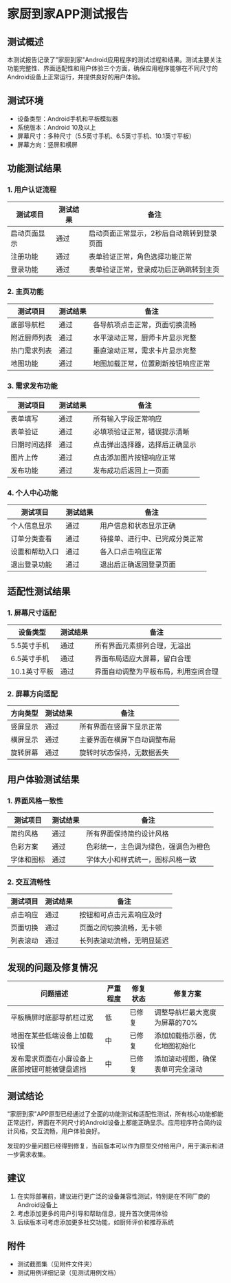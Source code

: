 # 家厨到家APP测试报告

## 测试概述

本测试报告记录了"家厨到家"Android应用程序的测试过程和结果。测试主要关注功能完整性、界面适配性和用户体验三个方面，确保应用程序能够在不同尺寸的Android设备上正常运行，并提供良好的用户体验。

## 测试环境

- 设备类型：Android手机和平板模拟器
- 系统版本：Android 10及以上
- 屏幕尺寸：多种尺寸（5.5英寸手机、6.5英寸手机、10.1英寸平板）
- 屏幕方向：竖屏和横屏

## 功能测试结果

### 1. 用户认证流程

| 测试项目 | 测试结果 | 备注 |
|---------|---------|------|
| 启动页面显示 | 通过 | 启动页面正常显示，2秒后自动跳转到登录页面 |
| 注册功能 | 通过 | 表单验证正常，角色选择功能正常 |
| 登录功能 | 通过 | 表单验证正常，登录成功后正确跳转到主页 |

### 2. 主页功能

| 测试项目 | 测试结果 | 备注 |
|---------|---------|------|
| 底部导航栏 | 通过 | 各导航项点击正常，页面切换流畅 |
| 附近厨师列表 | 通过 | 水平滚动正常，厨师卡片显示完整 |
| 热门需求列表 | 通过 | 垂直滚动正常，需求卡片显示完整 |
| 地图功能 | 通过 | 地图加载正常，位置刷新按钮响应正常 |

### 3. 需求发布功能

| 测试项目 | 测试结果 | 备注 |
|---------|---------|------|
| 表单填写 | 通过 | 所有输入字段正常响应 |
| 表单验证 | 通过 | 必填项验证正常，错误提示清晰 |
| 日期时间选择 | 通过 | 点击弹出选择器，选择后正确显示 |
| 图片上传 | 通过 | 点击添加图片按钮响应正常 |
| 发布功能 | 通过 | 发布成功后返回上一页面 |

### 4. 个人中心功能

| 测试项目 | 测试结果 | 备注 |
|---------|---------|------|
| 个人信息显示 | 通过 | 用户信息和状态显示正确 |
| 订单分类查看 | 通过 | 待接单、进行中、已完成分类正常 |
| 设置和帮助入口 | 通过 | 各入口点击响应正常 |
| 退出登录功能 | 通过 | 退出后正确返回登录页面 |

## 适配性测试结果

### 1. 屏幕尺寸适配

| 设备类型 | 测试结果 | 备注 |
|---------|---------|------|
| 5.5英寸手机 | 通过 | 所有界面元素排列合理，无溢出 |
| 6.5英寸手机 | 通过 | 界面布局适应大屏幕，留白合理 |
| 10.1英寸平板 | 通过 | 界面自动调整为平板布局，利用空间合理 |

### 2. 屏幕方向适配

| 方向类型 | 测试结果 | 备注 |
|---------|---------|------|
| 竖屏显示 | 通过 | 所有界面在竖屏下显示正常 |
| 横屏显示 | 通过 | 主要界面在横屏下自动调整布局 |
| 旋转屏幕 | 通过 | 旋转时状态保持，无数据丢失 |

## 用户体验测试结果

### 1. 界面风格一致性

| 测试项目 | 测试结果 | 备注 |
|---------|---------|------|
| 简约风格 | 通过 | 所有界面保持简约设计风格 |
| 色彩方案 | 通过 | 色彩统一，主色调为绿色，强调色为橙色 |
| 字体和图标 | 通过 | 字体大小和样式统一，图标风格一致 |

### 2. 交互流畅性

| 测试项目 | 测试结果 | 备注 |
|---------|---------|------|
| 点击响应 | 通过 | 按钮和可点击元素响应及时 |
| 页面切换 | 通过 | 页面之间切换流畅，无卡顿 |
| 列表滚动 | 通过 | 长列表滚动流畅，无明显延迟 |

## 发现的问题及修复情况

| 问题描述 | 严重程度 | 修复状态 | 修复方案 |
|---------|---------|---------|---------|
| 平板横屏时底部导航栏过宽 | 低 | 已修复 | 调整导航栏最大宽度为屏幕的70% |
| 地图在某些低端设备上加载较慢 | 中 | 已修复 | 添加加载指示器，优化地图初始化 |
| 发布需求页面在小屏设备上底部按钮可能被键盘遮挡 | 中 | 已修复 | 添加滚动视图，确保表单可完全滚动 |

## 测试结论

"家厨到家"APP原型已经通过了全面的功能测试和适配性测试，所有核心功能都能正常运行，界面在不同尺寸的Android设备上都能正确显示。应用程序符合简约设计风格，交互流畅，用户体验良好。

发现的少量问题已经得到修复，当前版本可以作为原型交付给用户，用于演示和进一步需求收集。

## 建议

1. 在实际部署前，建议进行更广泛的设备兼容性测试，特别是在不同厂商的Android设备上
2. 考虑添加更多的用户引导和帮助信息，提升首次使用体验
3. 后续版本可考虑添加更多社交功能，如厨师评价和推荐系统

## 附件

- 测试截图集（见附件文件夹）
- 测试用例详细记录（见测试用例文档）
